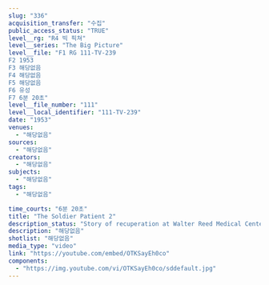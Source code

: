 ```yaml
---
slug: "336"
acquisition_transfer: "수집"
public_access_status: "TRUE"
level__rg: "R4 빅 픽쳐"
level__series: "The Big Picture"
level__file: "F1 RG 111-TV-239
F2 1953
F3 해당없음
F4 해당없음
F5 해당없음
F6 유성
F7 6분 20초"
level__file_number: "111"
level__local_identifier: "111-TV-239"
date: "1953"
venues: 
  - "해당없음"
sources: 
  - "해당없음"
creators: 
  - "해당없음"
subjects: 
  - "해당없음"
tags: 
  - "해당없음"

time_courts: "6분 20초"
title: "The Soldier Patient 2"
description_status: "Story of recuperation at Walter Reed Medical Center and overall program of activity for patients."
description: "해당없음"
shotlist: "해당없음"
media_type: "video"
link: "https://youtube.com/embed/OTKSayEh0co"
components: 
  - "https://img.youtube.com/vi/OTKSayEh0co/sddefault.jpg"
---
```

